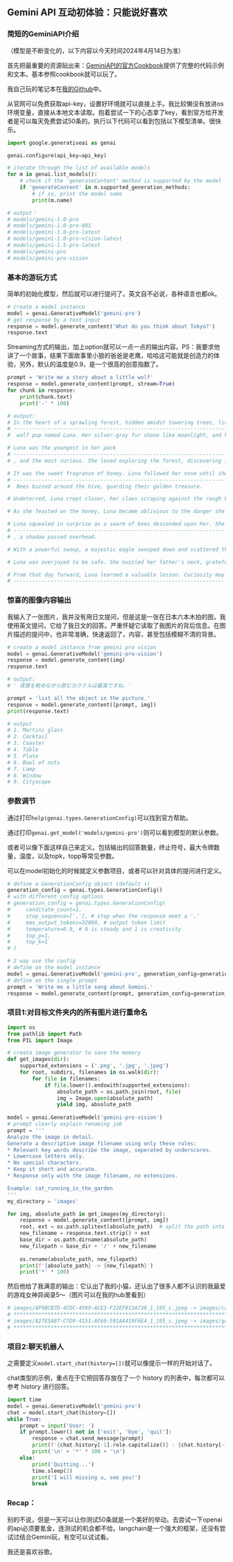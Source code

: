 ## Gemini API 互动初体验：只能说好喜欢

### 简短的GeminiAPI介绍

（模型是不断变化的，以下内容以今天时间2024年4月14日为准）

首先把最重要的资源贴出来：[GeminiAPI的官方Cookbook](https://github.com/google-gemini/cookbook)提供了完整的代码示例和文本。基本参照cookbook就可以玩了。

我自己玩的笔记本在[我的Github](https://github.com/sherryuuer/machine-learning-lab/tree/main/Gemini-api-pjs)中。

从官网可以免费获取api-key，设置好环境就可以直接上手。我比较懒没有放进os环境变量，直接从本地文本读取。抱着尝试一下的心态拿了key，看到官方给开发者是可以每天免费尝试50条的。执行以下代码可以看到包括以下模型清单。很快乐。

```python
import google.generativeai as genai

genai.configure(api_key=api_key)

# iterate through the list of available models
for m in genai.list_models():
    # check if the 'generateContent' method is supported by the model
    if 'generateContent' in m.supported_generation_methods:
        # if so, print the model name
        print(m.name)

# output：
# models/gemini-1.0-pro
# models/gemini-1.0-pro-001
# models/gemini-1.0-pro-latest
# models/gemini-1.0-pro-vision-latest
# models/gemini-1.5-pro-latest
# models/gemini-pro
# models/gemini-pro-vision
```

### 基本的游玩方式

简单的初始化模型，然后就可以进行提问了。英文自不必说，各种语言也都ok。

```python
# create a model instance
model = genai.GenerativeModel('gemini-pro')
# get response by a text input
response = model.generate_content('What do you think about Tokyo?')
response.text
```

Streaming方式的输出，加上option就可以一点一点的输出内容。PS：我要求他讲了一个故事，结果下面故事里小狼的爸爸是老鹰，哈哈这可能就是创造力的体验，另外，默认的温度是0.9，是一个很高的创意指数了。

```python
prompt = 'Write me a story about a little wolf'
response = model.generate_content(prompt, stream=True)
for chunk in response:
    print(chunk.text)
    print('-' * 100)

# output:
# In the heart of a sprawling forest, hidden amidst towering trees, lived a tiny
# ----------------------------------------------------------------------------------------------------
#  wolf pup named Luna. Her silver-gray fur shone like moonlight, and her bright blue eyes sparkled with mischief.

# Luna was the youngest in her pack
# ----------------------------------------------------------------------------------------------------
# , and the most curious. She loved exploring the forest, discovering its hidden nooks and crannies. One sunny afternoon, as she was wandering through a dense undergrowth, a peculiar scent caught her attention.

# It was the sweet fragrance of honey. Luna followed her nose until she stumbled upon a towering beehive.
# ----------------------------------------------------------------------------------------------------
#  Bees buzzed around the hive, guarding their golden treasure.

# Undeterred, Luna crept closer, her claws scraping against the rough bark of the tree. She extended her long tongue and cautiously dipped it into the honeycomb. To her delight, the honey was sticky and sweet.

# As she feasted on the honey, Luna became oblivious to the danger she was in. The queen bee, furious at her uninvited guest, summoned her loyal subjects to attack.

# Luna squealed in surprise as a swarm of bees descended upon her. She frantically dodged their stingers, but they were relentless. Just when she thought all hope was lost
# ----------------------------------------------------------------------------------------------------
# , a shadow passed overhead.

# With a powerful swoop, a majestic eagle swooped down and scattered the bees. It was Luna's father, the Alpha of the pack. He had been watching over her from afar and had rushed to her aid.

# Luna was overjoyed to be safe. She nuzzled her father's neck, grateful for his protection. The Alpha led her back to the den, where her siblings greeted her with warm licks and playful nips.

# From that day forward, Luna learned a valuable lesson. Curiosity may lead to adventure, but it is always important to be mindful of the dangers that lurk in the shadows. And so, the little wolf continued to explore the forest, but always with her father's watchful gaze nearby.
# ----------------------------------------------------------------------------------------------------
```

### 惊喜的图像内容输出

我输入了一张图片，我并没有用日文提问，但是这是一张在日本六本木拍的图，我使用英文提问，它给了我日文的回答。严重怀疑它读取了我图片的背后信息。在图片描述的提问中，也非常准确，快速返回了，内容，甚至包括模糊不清的背景。

```python
# create a model instance from gemini pro vision
model = genai.GenerativeModel('gemini-pro-vision')
response = model.generate_content(img)
response.text

# output:
# ' 夜景を眺めながら飲むカクテルは最高ですね。'

prompt = 'list all the object in the picture.'
response = model.generate_content([prompt, img])
print(response.text)

# output
# 1. Martini glass
# 2. Cocktail
# 3. Coaster
# 4. Table
# 5. Plate
# 6. Bowl of nuts
# 7. Lamp
# 8. Window
# 9. Cityscape
```

### 参数调节

通过打印`help(genai.types.GenerationConfig)`可以找到官方帮助。

通过打印`genai.get_model('models/gemini-pro')`则可以看到模型的默认参数。

或者可以像下面这样自己来定义。包括输出的回答数量，终止符号，最大令牌数量，温度，以及topk，topp等常见参数。

可以在model初始化的时候就定义参数项目，或者可以针对具体的提问进行定义。

```python
# define a GenerationConfig object (default ⬇)
generation_config = genai.types.GenerationConfig()
# with different config options
# generation_config = genai.types.GenerationConfig(
#     canditate_count=1,
#     stop_sequence=[','], # stop when the response meet a ','
#     max_output_tokens=32000, # output token limit
#     temperature=0.9, # 0 is steady and 1 is creativity
#     top_p=1,
#     top_k=1
# )

# 2 way use the config
# define on the model instance
model = genai.GenerativeModel('gemini-pro', generation_config=generation_config)
# define on the single prompt
prompt = 'Write me a little song about Gemini.'
response = model.generate_content(prompt, generation_config=generation_config)
```

### 项目1:对目标文件夹内的所有图片进行重命名

```python
import os
from pathlib import Path
from PIL import Image

# creata image generator to save the memory
def get_images(dir):
    supported_extensions = ('.png', '.jpg', '.jpeg')
    for root, subdirs, filenames in os.walk(dir):
        for file in filenames:
            if file.lower().endswith(supported_extensions):
                absolute_path = os.path.join(root, file)
                img = Image.open(absolute_path)
                yield img, absolute_path
            
model = genai.GenerativeModel('gemini-pro-vision')
# prompt clearly explain renaming job
prompt = '''
Analyze the image in detail.
Generate a descriptive image filename using only these rules:
* Relevant key words describe the image, seperated by underscores.
* Lowercase letters only.
* No special characters.
* Keep it short and accurate.
* Response only with the image filename, no extensions.

Example: cat_running_in_the_garden
'''
my_directory = 'images'

for img, absolute_path in get_images(my_directory):
    response = model.generate_content([prompt, img])
    root, ext = os.path.splitext(absolute_path)  # split the path into path and '.extension'
    new_filename = response.text.strip() + ext
    base_dir = os.path.dirname(absolute_path)
    new_filepath = base_dir + '/' + new_filename
    
    os.rename(absolute_path, new_filepath)
    print(f'{absolute_path} -> {new_filepath}')
    print('*' * 100)
```

然后他给了我满意的输出：它认出了我的小猫，还认出了很多人都不认识的我最爱的游戏女神异闻录5～（图片可以在我的hub里看到）

```python
# images/AF9BCB7D-4CDC-4599-ACE3-F22EF013A730_1_105_c.jpeg -> images/cat_looking_at_camera.jpeg
# ****************************************************************************************************
# images/827E5A87-C7D9-4151-AF60-591AA419F6E4_1_105_c.jpeg -> images/gaming_setup_persona_5.jpeg
# ****************************************************************************************************
```

### 项目2:聊天机器人

之需要定义`model.start_chat(history=[])`就可以像提示一样的开始对话了。

chat类型的示例，重点在于它把回答存放在了一个 history 的列表中，每次都可以参考 history 进行回答。

```python
import time
model = genai.GenerativeModel('gemini-pro')
chat = model.start_chat(history=[])
while True:
    prompt = input('User: ')
    if prompt.lower() not in ['exit', 'bye', 'quit']:
        response = chat.send_message(prompt)
        print(f'{chat.history[-1].role.capitalize()} : {chat.history[-1].parts[0].text}')
        print('\n' + '*' * 100 + '\n')
    else:
        print('Quitting...')
        time.sleep(2)
        print('I will missing u, see you!')
        break
```

### Recap：

别的不说，但是一天可以让你测试50条就是一个美好的举动。去尝试一下openai的api必须要氪金，连测试的机会都不给。langchain是一个强大的框架，还没有尝试过结合Gemini玩，有空可以试试看。

我还是喜欢谷歌。
